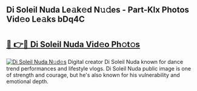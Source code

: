 ## Di Soleil Nuda Le𝚊k𝚎d N𝚞𝚍es - Part-KIx Photos Vid𝚎o Le𝚊ks bDq4C

# <h2><a href="http://fbfpz9t.evod.top/?m=Di+Soleil+Nuda">🔗 👉🔴 Di Soleil Nuda Vid𝚎o Ph𝚘t𝚘s</a></h2>

[![Di Soleil Nuda N𝚞d𝚎s](https://i.imgur.com/8V9OHl7.gif)](http://fbfpz9t.evod.top/?m=Di+Soleil+Nuda)
Digital creator Di Soleil Nuda known for dance trend performances and lifestyle vlogs. Di Soleil Nuda public image is one of strength and courage, but he's also known for his vulnerability and emotional depth. 
